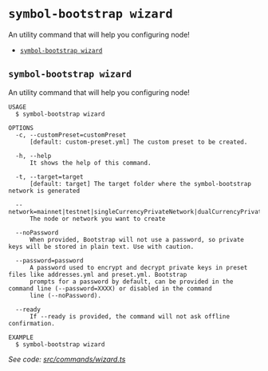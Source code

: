 `symbol-bootstrap wizard`
=========================

An utility command that will help you configuring node!

* [`symbol-bootstrap wizard`](#symbol-bootstrap-wizard)

## `symbol-bootstrap wizard`

An utility command that will help you configuring node!

```
USAGE
  $ symbol-bootstrap wizard

OPTIONS
  -c, --customPreset=customPreset
      [default: custom-preset.yml] The custom preset to be created.

  -h, --help
      It shows the help of this command.

  -t, --target=target
      [default: target] The target folder where the symbol-bootstrap network is generated

  --network=mainnet|testnet|singleCurrencyPrivateNetwork|dualCurrencyPrivateNetwork|customNetwork
      The node or network you want to create

  --noPassword
      When provided, Bootstrap will not use a password, so private keys will be stored in plain text. Use with caution.

  --password=password
      A password used to encrypt and decrypt private keys in preset files like addresses.yml and preset.yml. Bootstrap 
      prompts for a password by default, can be provided in the command line (--password=XXXX) or disabled in the command 
      line (--noPassword).

  --ready
      If --ready is provided, the command will not ask offline confirmation.

EXAMPLE
  $ symbol-bootstrap wizard
```

_See code: [src/commands/wizard.ts](https://github.com/nemtech/symbol-bootstrap/blob/v1.1.0/src/commands/wizard.ts)_
